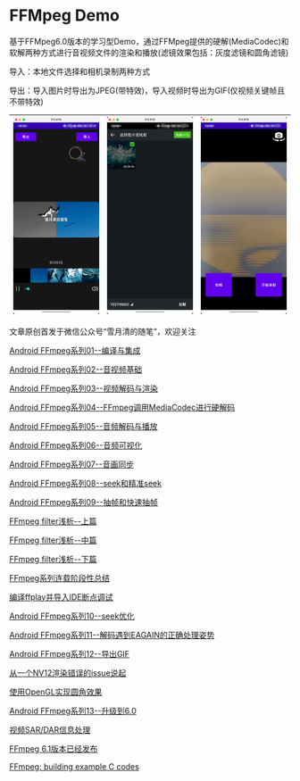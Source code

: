 # FFMpeg Demo

基于FFMpeg6.0版本的学习型Demo，通过FFMpeg提供的硬解(MediaCodec)和软解两种方式进行音视频文件的渲染和播放(滤镜效果包括：灰度滤镜和圆角滤镜)

导入：本地文件选择和相机录制两种方式

导出：导入图片时导出为JPEG(带特效)，导入视频时导出为GIF(仅视频关键帧且不带特效)

| ![主页](./img_main.png) | ![本地文件选择](./img_media_picker.png) | ![拍摄](./img_import_capture.png) |
|-----------------------|-----------------------------------|---------------------------------|

文章原创首发于微信公众号“雪月清的随笔”，欢迎关注

[Android FFmpeg系列01--编译与集成](https://mp.weixin.qq.com/s/pV4vUWmWbnzBK7qizr6YEw)

[Android FFmpeg系列02--音视频基础](https://mp.weixin.qq.com/s/9k4XBZR1i8LpgWt9jR8IvA)

[Android FFmpeg系列03--视频解码与渲染](https://mp.weixin.qq.com/s/cBZcUhZDiZVTXDY4jAWt7Q)

[Android FFmpeg系列04--FFmpeg调用MediaCodec进行硬解码](https://mp.weixin.qq.com/s/mrBiiDT5jvsDDmAJK34TLA)

[Android FFmpeg系列05--音频解码与播放](https://mp.weixin.qq.com/s/fnESmyGDv2iHTE1DxjZ8Kg)

[Android FFmpeg系列06--音频可视化](https://mp.weixin.qq.com/s/xdHyc_E3qdOFxVjRpMxLZA)

[Android FFmpeg系列07--音画同步](https://mp.weixin.qq.com/s/DMScDxucdT_MadChxPgxDQ)

[Android FFmpeg系列08--seek和精准seek](https://mp.weixin.qq.com/s/mSJJdsU8b3HlSq-SgwVl_g)

[Android FFmpeg系列09--抽帧和快速抽帧](https://mp.weixin.qq.com/s/sCGnlxCigKSZwLhuowCk8w)

[FFmpeg filter浅析--上篇](https://mp.weixin.qq.com/s/6PosJFajEvj4sWId_646MQ)

[FFmpeg filter浅析--中篇](https://mp.weixin.qq.com/s/cQoFUByosBG11U770UHopA)

[FFmpeg filter浅析--下篇](https://mp.weixin.qq.com/s/Cz9-KtW1iOLjzHIyC1kstQ)

[FFmpeg系列连载阶段性总结](https://mp.weixin.qq.com/s/B8kqqlXujaIi2KtSWsmA5g)

[编译ffplay并导入IDE断点调试](https://mp.weixin.qq.com/s/hJlRr1MNRuU5QAjTD3ehxw)

[Android FFmpeg系列10--seek优化](https://mp.weixin.qq.com/s/XVN39t_vHn8gaG_ATwaDGA)

[Android FFmpeg系列11--解码遇到EAGAIN的正确处理姿势](https://mp.weixin.qq.com/s/c7VZ53M9t7rSLoWB5WVIVA)

[Android FFmpeg系列12--导出GIF](https://mp.weixin.qq.com/s/AiTrnUOALXPHvptvMBy0Ag)

[从一个NV12渲染错误的issue说起](https://mp.weixin.qq.com/s/rsZGqKxS-LsPL8M8O537Sw)

[使用OpenGL实现圆角效果](https://mp.weixin.qq.com/s/FD9Bv97YD217DC8FrGxROw)

[Android FFmpeg系列13--升级到6.0](https://mp.weixin.qq.com/s/_9d9ag-BkkPGCpHD70VA4Q)

[视频SAR/DAR信息处理](https://mp.weixin.qq.com/s/Z3BWkLbwAKpyYurJW-Llcg)

[FFmpeg 6.1版本已经发布](https://mp.weixin.qq.com/s/K9YkngbXe8rEnIeohf9ufw)

[FFmpeg: building example C codes](https://mp.weixin.qq.com/s/GLqYlDbMTOsnj-01Slde8g)